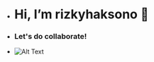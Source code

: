 - <h1> Hi, I’m rizkyhaksono 👋</h1>

- <h3>Let's do collaborate!</h3>

- ![Alt Text](http://myanimelist.net/featured/1609/20_Best_Anime_Smiles__Turn_That_Frown_Upside_Down)


<!---
rizkyhaksono/rizkyhaksono is a ✨ special ✨ repository because its `README.md` (this file) appears on your GitHub profile.
You can click the Preview link to take a look at your changes.
--->
